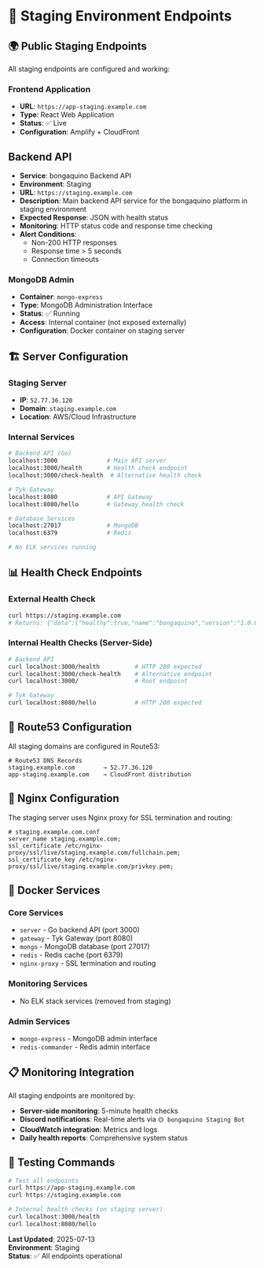 # 🎯 Staging Environment Endpoints

## 🌍 **Public Staging Endpoints**

All staging endpoints are configured and working:

### **Frontend Application**
- **URL**: `https://app-staging.example.com`
- **Type**: React Web Application
- **Status**: ✅ Live
- **Configuration**: Amplify + CloudFront

## Backend API

- **Service**: bongaquino Backend API
- **Environment**: Staging
- **URL**: `https://staging.example.com`
- **Description**: Main backend API service for the bongaquino platform in staging environment
- **Expected Response**: JSON with health status
- **Monitoring**: HTTP status code and response time checking
- **Alert Conditions**: 
  - Non-200 HTTP responses
  - Response time > 5 seconds
  - Connection timeouts

### **MongoDB Admin**
- **Container**: `mongo-express`
- **Type**: MongoDB Administration Interface
- **Status**: ✅ Running
- **Access**: Internal container (not exposed externally)
- **Configuration**: Docker container on staging server

## 🏗️ **Server Configuration**

### **Staging Server**
- **IP**: `52.77.36.120`
- **Domain**: `staging.example.com`
- **Location**: AWS/Cloud Infrastructure

### **Internal Services**
```bash
# Backend API (Go)
localhost:3000              # Main API server
localhost:3000/health       # Health check endpoint
localhost:3000/check-health  # Alternative health check

# Tyk Gateway
localhost:8080              # API Gateway
localhost:8080/hello        # Gateway health check

# Database Services
localhost:27017             # MongoDB
localhost:6379              # Redis

# No ELK services running
```

## 📊 **Health Check Endpoints**

### **External Health Check**
```bash
curl https://staging.example.com
# Returns: {"data":{"healthy":true,"name":"bongaquino","version":"1.0.0"},"message":null,"meta":null,"status":"success"}
```

### **Internal Health Checks (Server-Side)**
```bash
# Backend API
curl localhost:3000/health          # HTTP 200 expected
curl localhost:3000/check-health    # Alternative endpoint
curl localhost:3000/                # Root endpoint

# Tyk Gateway
curl localhost:8080/hello           # HTTP 200 expected
```

## 🔧 **Route53 Configuration**

All staging domains are configured in Route53:

```hcl
# Route53 DNS Records
staging.example.com        → 52.77.36.120
app-staging.example.com    → CloudFront distribution
```

## 📝 **Nginx Configuration**

The staging server uses Nginx proxy for SSL termination and routing:

```nginx
# staging.example.com.conf
server_name staging.example.com;
ssl_certificate /etc/nginx-proxy/ssl/live/staging.example.com/fullchain.pem;
ssl_certificate_key /etc/nginx-proxy/ssl/live/staging.example.com/privkey.pem;
```

## 🔄 **Docker Services**

### **Core Services**
- `server` - Go backend API (port 3000)
- `gateway` - Tyk Gateway (port 8080)
- `mongo` - MongoDB database (port 27017)
- `redis` - Redis cache (port 6379)
- `nginx-proxy` - SSL termination and routing

### **Monitoring Services**
- No ELK stack services (removed from staging)

### **Admin Services**
- `mongo-express` - MongoDB admin interface
- `redis-commander` - Redis admin interface

## 📋 **Monitoring Integration**

All staging endpoints are monitored by:
- **Server-side monitoring**: 5-minute health checks
- **Discord notifications**: Real-time alerts via `🟡 bongaquino Staging Bot`
- **CloudWatch integration**: Metrics and logs
- **Daily health reports**: Comprehensive system status

## 🚀 **Testing Commands**

```bash
# Test all endpoints
curl https://app-staging.example.com
curl https://staging.example.com

# Internal health checks (on staging server)
curl localhost:3000/health
curl localhost:8080/hello
```

**Last Updated**: 2025-07-13  
**Environment**: Staging  
**Status**: ✅ All endpoints operational 